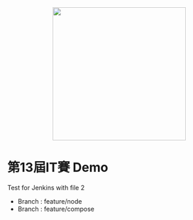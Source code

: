 <center>
  <img src="https://miro.medium.com/max/1400/0*pA3xsXQlkpE4uBC4.jpg" width="300">
</center>

# 第13屆IT賽 Demo


Test for Jenkins with file 2

* Branch : feature/node
* Branch : feature/compose
